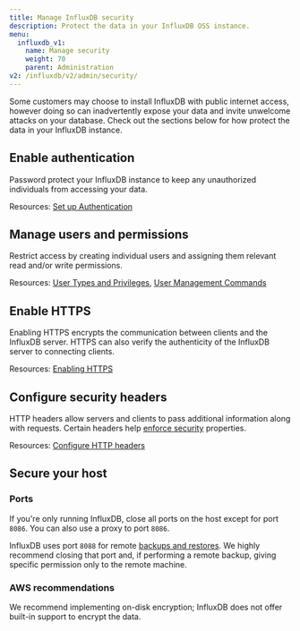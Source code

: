 ```yaml
---
title: Manage InfluxDB security
description: Protect the data in your InfluxDB OSS instance.
menu:
  influxdb_v1:
    name: Manage security
    weight: 70
    parent: Administration
v2: /influxdb/v2/admin/security/
---
```


Some customers may choose to install InfluxDB with public internet access, however
doing so can inadvertently expose your data and invite unwelcome attacks on your database.
Check out the sections below for how protect the data in your InfluxDB instance.

## Enable authentication

Password protect your InfluxDB instance to keep any unauthorized individuals
from accessing your data.

Resources:
[Set up Authentication](/influxdb/v1/administration/authentication_and_authorization/#set-up-authentication)

## Manage users and permissions

Restrict access by creating individual users and assigning them relevant
read and/or write permissions.

Resources:
[User Types and Privileges](/influxdb/v1/administration/authentication_and_authorization/#user-types-and-privileges),
[User Management Commands](/influxdb/v1/administration/authentication_and_authorization/#user-management-commands)

## Enable HTTPS

Enabling HTTPS encrypts the communication between clients and the InfluxDB server.
HTTPS can also verify the authenticity of the InfluxDB server to connecting clients.

Resources:
[Enabling HTTPS](/influxdb/v1/administration/https_setup/)

## Configure security headers

HTTP headers allow servers and clients to pass additional information along with requests.
Certain headers help [enforce security](https://developer.mozilla.org/en-US/docs/Web/HTTP/Headers#Security) properties.

Resources:
[Configure HTTP headers](/influxdb/v1/administration/config/#http-headers)

## Secure your host

### Ports
If you're only running InfluxDB, close all ports on the host except for port `8086`.
You can also use a proxy to port `8086`.

InfluxDB uses port `8088` for remote [backups and restores](/influxdb/v1/administration/backup_and_restore/).
We highly recommend closing that port and, if performing a remote backup,
giving specific permission only to the remote machine.

### AWS recommendations

We recommend implementing on-disk encryption; InfluxDB does not offer built-in support to encrypt the data.
